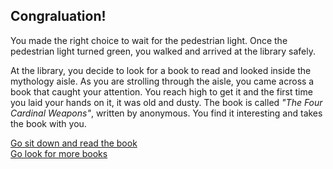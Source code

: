 ## Congraluation!

You made the right choice to wait for the pedestrian light. Once the pedestrian light turned green, you walked and arrived at the library safely.  

At the library, you decide to look for a book to read and looked inside the mythology aisle. As you are strolling through the aisle, you came across a book that caught your attention. You reach high to get it and the first time you laid your hands on it, it was old and dusty. The book is called *"The Four Cardinal Weapons"*, written by anonymous. You find it interesting and takes the book with you.

[Go sit down and read the book](open-book.md)  
[Go look for more books](bunnygirl-arc/look-book.md)